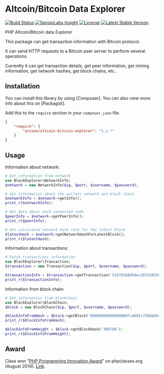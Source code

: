 Altcoin/Bitcoin Data Explorer 
======================
[![Build Status](https://travis-ci.org/arzzen/altcoin-bitcoin-explorer.svg)](https://travis-ci.org/arzzen/altcoin-bitcoin-explorer) [![SensioLabs Insight](https://img.shields.io/sensiolabs/i/71672116-520c-4715-b419-be2dae112b86.svg)](https://insight.sensiolabs.com/projects/71672116-520c-4715-b419-be2dae112b86) [![License](https://poser.pugx.org/arzzen/altcoin-bitcoin-explorer/license)](https://packagist.org/packages/arzzen/altcoin-bitcoin-explorer) [![Latest Stable Version](https://poser.pugx.org/arzzen/altcoin-bitcoin-explorer/v/stable)](https://packagist.org/packages/arzzen/altcoin-bitcoin-explorer)

PHP Altcoin/Bitcoin data Explorer

This package can get transaction information with Bitcoin protocol.

It can send HTTP requests to a Bitcoin peer server to perform several operations.

Currently it can get transaction details, get peer information, get mining information, get network hashes, get block chains, etc..

## Installation

You can install this library by using [Composer]. You can also view more info
about this on [Packagist].

Add this to the `require` section in your `composer.json` file.

```json
{
    "require": {
        "arzzen/altcoin-bitcoin-explorer": "1.1.*"
    }
}
```

## Usage

Information about network:
```php
# Get information from network 
use BlockExplorer\NetworkInfo;
$network = new NetworkInfo($ip, $port, $username, $password);

# Get information about the wallets network and block chain
$networkInfo = $network->getInfo();
print_r($networkInfo);

# Get data about each connected node
$peerInfo = $network->getPeerInfo();
print_r($peerInfo);

# Get calculated network hash rate for the latest block
$latestHash = $network->getNetworkHashForLatestBlock();
print_r($latestHash);
```

Information about transactions:
```php
# Fetch transactions information
use BlockExplorer\Transaction;
$transaction = new Transaction($ip, $port, $username, $password);

$transactionInfo = $transaction->getTransaction('51b78168d94ec307e2855697209275d477e05d8647caf29cb9e38fb6a4661145');
print_r($transactionInfo);
```

Information from block chain:
```php
# Get information from blockchain
use BlockExplorer\BlockChain;
$block = new BlockChain($ip, $port, $username, $password);

$blockInfoFromHash = $block->getBlock('000000000000000007c4695c756bb944cf31f1f20487a32375d9d4c61dfd6349');
print_r($blockInfoFromHash);

$blockInfoFromHeight = $block->getBlockHash('308788');
print_r($blockInfoFromHeight);
```

## Award

Class won "[PHP Programming Innovation Award](http://www.phpclasses.org/winners/year/2014/)" on phpclasses.org (August 2014). [Link](http://www.phpclasses.org/package/8730-PHP-Get-transaction-information-with-Bitcoin-protocol.html). 

